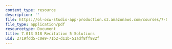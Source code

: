 ```yaml
---
content_type: resource
description: ''
file: https://ol-ocw-studio-app-production.s3.amazonaws.com/courses/7-013-introductory-biology-spring-2018/2719fdd5c0e971b2d11b51adf8ff982f_MIT7_013s18R5S.pdf
file_type: application/pdf
resourcetype: Document
title: 7.013 S18 Recitation 5 Solutions
uid: 2719fdd5-c0e9-71b2-d11b-51adf8ff982f
---
```

